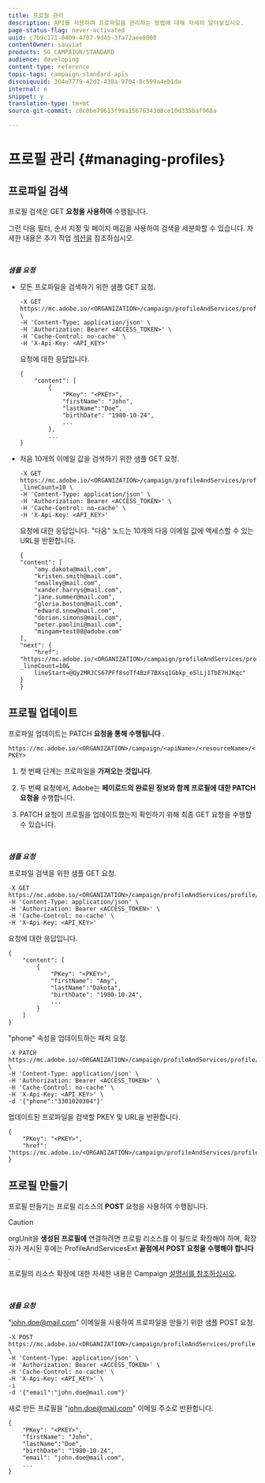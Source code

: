 ```yaml
---
title: 프로필 관리
description: API를 사용하여 프로파일을 관리하는 방법에 대해 자세히 알아보십시오.
page-status-flag: never-activated
uuid: c7b9c171-0409-4707-9d45-3fa72aee8008
contentOwner: sauviat
products: SG_CAMPAIGN/STANDARD
audience: developing
content-type: reference
topic-tags: campaign-standard-apis
discoiquuid: 304e7779-42d2-430a-9704-8c599a4eb1da
internal: n
snippet: y
translation-type: tm+mt
source-git-commit: c0c0be79613f99a15676343d8ce10d335baf968a

---
```



# 프로필 관리 {#managing-profiles}

## 프로파일 검색

프로필 검색은 GET **요청을 사용하여** 수행됩니다.

그런 다음 필터, 순서 지정 및 페이지 매김을 사용하여 검색을 세분화할 수 있습니다. 자세한 내용은 추가 작업 [섹션을](../../api/using/sorting.md) 참조하십시오.

<br/>

***샘플 요청***

* 모든 프로파일을 검색하기 위한 샘플 GET 요청.

   ```
   -X GET https://mc.adobe.io/<ORGANIZATION>/campaign/profileAndServices/profile \
   -H 'Content-Type: application/json' \
   -H 'Authorization: Bearer <ACCESS_TOKEN>' \
   -H 'Cache-Control: no-cache' \
   -H 'X-Api-Key: <API_KEY>'
   ```

   요청에 대한 응답입니다.

   ```
   {
       "content": [
           {
               "PKey": "<PKEY>",
               "firstName": "John",
               "lastName":"Doe",
               "birthDate": "1980-10-24",
               ...
           },
           ...
   }
   ```

* 처음 10개의 이메일 값을 검색하기 위한 샘플 GET 요청.

   ```
   -X GET https://mc.adobe.io/<ORGANIZATION>/campaign/profileAndServices/profile/email?_lineCount=10 \
   -H 'Content-Type: application/json' \
   -H 'Authorization: Bearer <ACCESS_TOKEN>' \
   -H 'Cache-Control: no-cache' \
   -H 'X-Api-Key: <API_KEY>'
   ```

   요청에 대한 응답입니다. "다음" 노드는 10개의 다음 이메일 값에 액세스할 수 있는 URL을 반환합니다.

   ```
   {
   "content": [
       "amy.dakota@mail.com",
       "kristen.smith@mail.com",
       "omalley@mail.com",
       "xander.harrys@mail.com",
       "jane.summer@mail.com",
       "gloria.boston@mail.com",
       "edward.snow@mail.com",
       "dorian.simons@mail.com",
       "peter.paolini@mail.com",
       "mingam+test08@adobe.com"
   ],
   "next": {
       "href": "https://mc.adobe.io/<ORGANIZATION>/campaign/profileAndServices/profile/email?_lineCount=10&_
       lineStart=@Qy2MRJCS67PFf8soTf4BzF7BXsq1Gbkp_e5lLj1TbE7HJKqc"
   }
   }
   ```

## 프로필 업데이트

프로파일 업데이트는 PATCH **요청을 통해 수행됩니다** .

`https://mc.adobe.io/<ORGANIZATION>/campaign/<apiName>/<resourceName>/<PKEY>`

1. 첫 번째 단계는 프로파일을 **가져오는 것입니다**.

1. 두 번째 요청에서, Adobe는 **페이로드의 완료된 정보와 함께 프로필에 대한 PATCH 요청을** 수행합니다.

1. PATCH 요청이 프로필을 업데이트했는지 확인하기 위해 최종 GET 요청을 수행할 수 있습니다.

<br/>

***샘플 요청***

프로파일 검색을 위한 샘플 GET 요청.

```
-X GET https://mc.adobe.io/<ORGANIZATION>/campaign/profileAndServices/profile/<PKEY>\
-H 'Content-Type: application/json' \
-H 'Authorization: Bearer <ACCESS_TOKEN>' \
-H 'Cache-Control: no-cache' \
-H 'X-Api-Key: <API_KEY>'
```

요청에 대한 응답입니다.

```
{
    "content": [
        {
            "PKey": "<PKEY>",
            "firstName": "Amy",
            "lastName":"Dakota",
            "birthDate": "1980-10-24",
            ...
        }
    ]
}
```

"phone" 속성을 업데이트하는 패치 요청.

```
-X PATCH https://mc.adobe.io/<ORGANIZATION>/campaign/profileAndServices/profile/<PKEY> \
-H 'Content-Type: application/json' \
-H 'Authorization: Bearer <ACCESS_TOKEN>' \
-H 'Cache-Control: no-cache' \
-H 'X-Api-Key: <API_KEY>' \
-d '{"phone":"3301020304"}'
```

업데이트된 프로파일을 검색할 PKEY 및 URL을 반환합니다.

```
{
    "PKey": "<PKEY>",
    "href": "https://mc.adobe.io/<ORGANIZATION>/campaign/profileAndServices/profile/@2v1dr3ZKJveMDhAdh0MPnh9hNQQ93qb7AW6BNVVKknjwXvTZRBAgUqz1SNcB4ZndgjqOofx3BwBZYBftlmObISoM3rs"
}
```

## 프로필 만들기

프로필 만들기는 프로필 리소스의 **POST** 요청을 사용하여 수행됩니다.

>[!CAUTION]
>
>orgUnit을 <b>생성된 프로필에</b> 연결하려면 프로필 리소스를 이 필드로 확장해야 하며, 확장자가 게시된 후에는 ProfileAndServicesExt <b>끝점에서 POST 요청을 수행해야 합니다</b> .
>
>프로필의 리소스 확장에 대한 자세한 내용은 Campaign <a href="https://helpx.adobe.com/campaign/standard/administration/using/organizational-units.html#partitioning-profiles">설명서를 참조하십시오</a>.

<br/>

***샘플 요청***

"john.doe@mail.com" 이메일을 사용하여 프로파일을 만들기 위한 샘플 POST 요청.

```
-X POST https://mc.adobe.io/<ORGANIZATION>/campaign/profileAndServices/profile \
-H 'Content-Type: application/json' \
-H 'Authorization: Bearer <ACCESS_TOKEN>' \
-H 'Cache-Control: no-cache' \
-H 'X-Api-Key: <API_KEY>' \
-i
-d '{"email":"john.doe@mail.com"}'
```

새로 만든 프로필을 "john.doe@mail.com" 이메일 주소로 반환합니다.

```
{
    "PKey": "<PKEY>",
    "firstName": "John",
    "lastName":"Doe",
    "birthDate": "1980-10-24",
    "email": "john.doe@mail.com",
    ...
}
```
